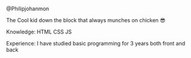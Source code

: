@Philipjohanmon

The Cool kid down the block that always munches on chicken 😎

Knowledge:
HTML
CSS
JS

Experience:
I have studied basic programming for 3 years both front and back

<!---
Philipjohanmon/Philipjohanmon is a ✨ special ✨ repository because its `README.md` (this file) appears on your GitHub profile.
You can click the Preview link to take a look at your changes.
--->
